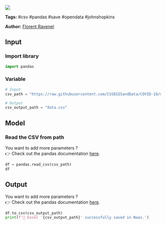 <a href="https://app.naas.ai/user-redirect/naas/downloader?url=https://raw.githubusercontent.com/jupyter-naas/awesome-notebooks/master/CSV/CSV_Save_file.ipynb" target="_parent"><img src="https://naasai-public.s3.eu-west-3.amazonaws.com/open_in_naas.svg"/></a>

**Tags:** #csv #pandas #save #opendata #johnshopkins

**Author:** [Florent Ravenel](https://www.linkedin.com/in/ACoAABCNSioBW3YZHc2lBHVG0E_TXYWitQkmwog/)

## Input

### Import library


```python
import pandas
```

### Variable


```python
# Input
csv_path = "https://raw.githubusercontent.com/CSSEGISandData/COVID-19/master/csse_covid_19_data/csse_covid_19_time_series/time_series_covid19_confirmed_global.csv"

# Output
csv_output_path = "data.csv"
```

## Model

### Read the CSV from path

You want to add more parameters ?<br>
👉 Check out the pandas documentation <a href="https://pandas.pydata.org/docs/reference/api/pandas.read_csv.html">here</a>.


```python
df = pandas.read_csv(csv_path)
df
```

## Output

You want to add more parameters ?<br>
👉 Check out the pandas documentation <a href="https://pandas.pydata.org/docs/reference/api/pandas.DataFrame.to_csv.html">here</a>.


```python
df.to_csv(csv_output_path)
print(f'💾 Excel '{csv_output_path}' successfully saved in Naas.')
```
